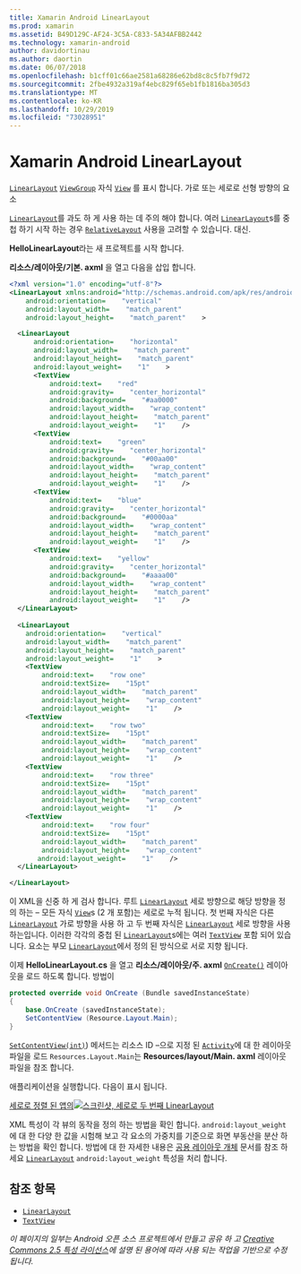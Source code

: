 ```yaml
---
title: Xamarin Android LinearLayout
ms.prod: xamarin
ms.assetid: B49D129C-AF24-3C5A-C833-5A34AFBB2442
ms.technology: xamarin-android
author: davidortinau
ms.author: daortin
ms.date: 06/07/2018
ms.openlocfilehash: b1cff01c66ae2581a68286e62bd8c8c5fb7f9d72
ms.sourcegitcommit: 2fbe4932a319af4ebc829f65eb1fb1816ba305d3
ms.translationtype: MT
ms.contentlocale: ko-KR
ms.lasthandoff: 10/29/2019
ms.locfileid: "73028951"
---
```

# <a name="xamarinandroid-linearlayout"></a>Xamarin Android LinearLayout

[`LinearLayout`](xref:Android.Widget.LinearLayout) [`ViewGroup`](xref:Android.Views.ViewGroup)
자식 [`View`](xref:Android.Views.View) 를 표시 합니다.
가로 또는 세로로 선형 방향의 요소

[`LinearLayout`](xref:Android.Widget.LinearLayout)를 과도 하 게 사용 하는 데 주의 해야 합니다.
여러 [`LinearLayout`](xref:Android.Widget.LinearLayout)s를 중첩 하기 시작 하는 경우 [`RelativeLayout`](xref:Android.Widget.RelativeLayout) 사용을 고려할 수 있습니다.
대신.

**HelloLinearLayout**라는 새 프로젝트를 시작 합니다.

**리소스/레이아웃/기본. axml** 을 열고 다음을 삽입 합니다.

```xml
<?xml version="1.0" encoding="utf-8"?>
<LinearLayout xmlns:android="http://schemas.android.com/apk/res/android"
    android:orientation=    "vertical"
    android:layout_width=    "match_parent"
    android:layout_height=    "match_parent"    >

  <LinearLayout
      android:orientation=    "horizontal"
      android:layout_width=    "match_parent"
      android:layout_height=    "match_parent"
      android:layout_weight=    "1"    >
      <TextView
          android:text=    "red"
          android:gravity=    "center_horizontal"
          android:background=    "#aa0000"
          android:layout_width=    "wrap_content"
          android:layout_height=    "match_parent"
          android:layout_weight=    "1"    />
      <TextView
          android:text=    "green"
          android:gravity=    "center_horizontal"
          android:background=    "#00aa00"
          android:layout_width=    "wrap_content"
          android:layout_height=    "match_parent"
          android:layout_weight=    "1"    />
      <TextView
          android:text=    "blue"
          android:gravity=    "center_horizontal"
          android:background=    "#0000aa"
          android:layout_width=    "wrap_content"
          android:layout_height=    "match_parent"
          android:layout_weight=    "1"    />
      <TextView
          android:text=    "yellow"
          android:gravity=    "center_horizontal"
          android:background=    "#aaaa00"
          android:layout_width=    "wrap_content"
          android:layout_height=    "match_parent"
          android:layout_weight=    "1"    />
  </LinearLayout>
        
  <LinearLayout
    android:orientation=    "vertical"
    android:layout_width=    "match_parent"
    android:layout_height=    "match_parent"
    android:layout_weight=    "1"    >
    <TextView
        android:text=    "row one"
        android:textSize=    "15pt"
        android:layout_width=    "match_parent"
        android:layout_height=    "wrap_content"
        android:layout_weight=    "1"    />
    <TextView
        android:text=    "row two"
        android:textSize=    "15pt"
        android:layout_width=    "match_parent"
        android:layout_height=    "wrap_content"
        android:layout_weight=    "1"    />
    <TextView
        android:text=    "row three"
        android:textSize=    "15pt"
        android:layout_width=    "match_parent"
        android:layout_height=    "wrap_content"
        android:layout_weight=    "1"    />
    <TextView
        android:text=    "row four"
        android:textSize=    "15pt"
        android:layout_width=    "match_parent"
        android:layout_height=    "wrap_content"
       android:layout_weight=    "1"    />
  </LinearLayout>

</LinearLayout>
```

이 XML을 신중 하 게 검사 합니다. 루트 [`LinearLayout`](xref:Android.Widget.LinearLayout)
세로 방향으로 해당 방향을 정의 하는 &ndash; 모든 자식 [`View`](xref:Android.Views.View)s (2 개 포함)는 세로로 누적 됩니다. 첫 번째 자식은 다른 [`LinearLayout`](xref:Android.Widget.LinearLayout)
가로 방향을 사용 하 고 두 번째 자식은 [`LinearLayout`](xref:Android.Widget.LinearLayout)
세로 방향을 사용 하는입니다. 이러한 각각의 중첩 된 [`LinearLayout`](xref:Android.Widget.LinearLayout)s에는 여러 [`TextView`](xref:Android.Widget.TextView) 포함 되어 있습니다.
요소는 부모 [`LinearLayout`](xref:Android.Widget.LinearLayout)에서 정의 된 방식으로 서로 지향 됩니다.

이제 **HelloLinearLayout.cs** 을 열고 **리소스/레이아웃/주. axml** [`OnCreate()`](xref:Android.App.Activity.OnCreate*) 레이아웃을 로드 하도록 합니다.
방법이

```csharp
protected override void OnCreate (Bundle savedInstanceState)
{
    base.OnCreate (savedInstanceState);
    SetContentView (Resource.Layout.Main);
}
```

[`SetContentView(int)`](xref:Android.App.Activity.SetContentView*)) 메서드는 리소스 ID &ndash;으로 지정 된 [`Activity`](xref:Android.App.Activity)에 대 한 레이아웃 파일을 로드 `Resources.Layout.Main`는 **Resources/layout/Main. axml** 레이아웃 파일을 참조 합니다.

애플리케이션을 실행합니다. 다음이 표시 됩니다.

[세로로 정렬 된 앱의![스크린샷, 세로로 두 번째 LinearLayout](linear-layout-images/helloviews1.png)](linear-layout-images/helloviews1.png#lightbox)

XML 특성이 각 뷰의 동작을 정의 하는 방법을 확인 합니다. `android:layout_weight`에 대 한 다양 한 값을 시험해 보고 각 요소의 가중치를 기준으로 화면 부동산을 분산 하는 방법을 확인 합니다. 방법에 대 한 자세한 내용은 [공용 레이아웃 개체](https://developer.android.com/guide/topics/ui/declaring-layout.html) 문서를 참조 하세요 [`LinearLayout`](xref:Android.Widget.LinearLayout)
`android:layout_weight` 특성을 처리 합니다.

## <a name="references"></a>참조 항목

- [`LinearLayout`](xref:Android.Widget.LinearLayout)
- [`TextView`](xref:Android.Widget.TextView)

_이 페이지의 일부는 Android 오픈 소스 프로젝트에서 만들고 공유 하 고 [Creative Commons 2.5 특성 라이선스](https://creativecommons.org/licenses/by/2.5/)에 설명 된 용어에 따라 사용 되는 작업을 기반으로 수정 됩니다._
